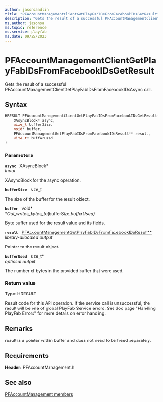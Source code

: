 ```yaml
---
author: jasonsandlin
title: "PFAccountManagementClientGetPlayFabIDsFromFacebookIDsGetResult"
description: "Gets the result of a successful PFAccountManagementClientGetPlayFabIDsFromFacebookIDsAsync call."
ms.author: jasonsa
ms.topic: reference
ms.service: playfab
ms.date: 09/25/2023
---
```


# PFAccountManagementClientGetPlayFabIDsFromFacebookIDsGetResult  

Gets the result of a successful PFAccountManagementClientGetPlayFabIDsFromFacebookIDsAsync call.  

## Syntax  
  
```cpp
HRESULT PFAccountManagementClientGetPlayFabIDsFromFacebookIDsGetResult(  
    XAsyncBlock* async,  
    size_t bufferSize,  
    void* buffer,  
    PFAccountManagementGetPlayFabIDsFromFacebookIDsResult** result,  
    size_t* bufferUsed  
)  
```  
  
### Parameters  
  
**`async`** &nbsp; XAsyncBlock*  
*_Inout_*  
  
XAsyncBlock for the async operation.  
  
**`bufferSize`** &nbsp; size_t  
  
The size of the buffer for the result object.  
  
**`buffer`** &nbsp; void*  
*_Out_writes_bytes_to_(bufferSize,*bufferUsed)*  
  
Byte buffer used for the result value and its fields.  
  
**`result`** &nbsp; [PFAccountManagementGetPlayFabIDsFromFacebookIDsResult**](../../pfaccountmanagementtypes/structs/pfaccountmanagementgetplayfabidsfromfacebookidsresult.md)  
*library-allocated output*  
  
Pointer to the result object.  
  
**`bufferUsed`** &nbsp; size_t*  
*optional output*  
  
The number of bytes in the provided buffer that were used.  
  
  
### Return value
Type: HRESULT
  
Result code for this API operation. If the service call is unsuccessful, the result will be one of global PlayFab Service errors. See doc page "Handling PlayFab Errors" for more details on error handling.
  
## Remarks  
  
result is a pointer within buffer and does not need to be freed separately.
  
## Requirements  
  
**Header:** PFAccountManagement.h
  
## See also  
[PFAccountManagement members](../pfaccountmanagement_members.md)  

  
  
